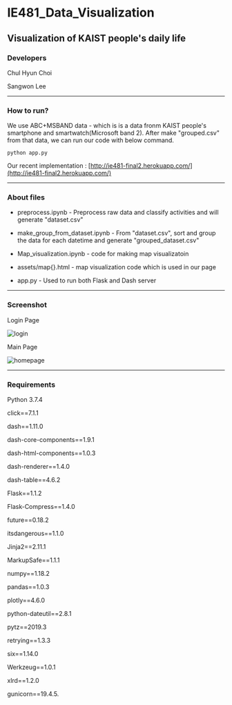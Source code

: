 # IE481_Data_Visualization

Visualization of KAIST people's daily life
---

### Developers

Chul Hyun Choi

Sangwon Lee

---

### How to run?

We use ABC+MSBAND data - which is is a data fronm KAIST people's smartphone and smartwatch(Microsoft band 2). After make "grouped.csv" from that data, we can run our code with below command.

```
python app.py
```

Our recent implementation : [http://ie481-final2.herokuapp.com/](http://ie481-final2.herokuapp.com/)

---

### About files

* preprocess.ipynb - Preprocess raw data and classify activities and will generate "dataset.csv"

* make_group_from_dataset.ipynb - From "dataset.csv", sort and group the data for each datetime and generate "grouped_dataset.csv"

* Map_visualization.ipynb - code for making map visualizatoin

* assets/map{}.html - map visualization code which is used in our page

* app.py - Used to run both Flask and Dash server

---

### Screenshot

Login Page

![login](https://user-images.githubusercontent.com/43778641/85352334-a8a2d700-b540-11ea-8420-985da4992cbf.JPG)

Main Page

![homepage](https://user-images.githubusercontent.com/43778641/85352338-ae98b800-b540-11ea-9b75-36c8cec999de.JPG)

---

### Requirements

Python 3.7.4

click==7.1.1

dash==1.11.0

dash-core-components==1.9.1

dash-html-components==1.0.3

dash-renderer==1.4.0

dash-table==4.6.2

Flask==1.1.2

Flask-Compress==1.4.0

future==0.18.2

itsdangerous==1.1.0

Jinja2==2.11.1

MarkupSafe==1.1.1

numpy==1.18.2

pandas==1.0.3

plotly==4.6.0

python-dateutil==2.8.1

pytz==2019.3

retrying==1.3.3

six==1.14.0

Werkzeug==1.0.1

xlrd==1.2.0

gunicorn==19.4.5.

